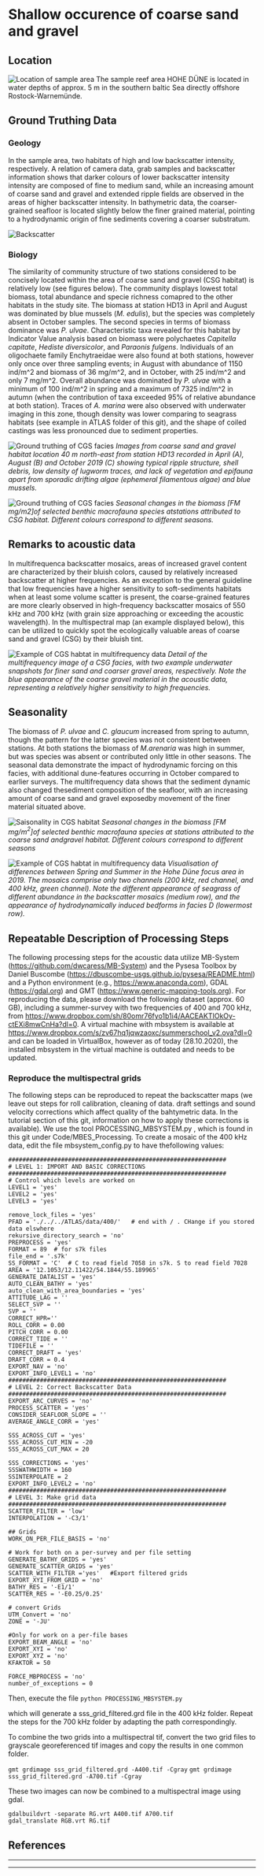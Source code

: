 
# Shallow occurence of coarse sand and gravel


## Location
![Location of sample area](img/cgs_03.png)
The sample reef area HOHE DÜNE is located in water depths of approx. 5 m in the southern baltic Sea directly offshore Rostock-Warnemünde.

## Ground Truthing Data
### Geology
In the sample area, two habitats of high and low backscatter intensity, respectively. A relation of camera data, grab samples and backscatter information shows that darker colours of lower backscatter intensity intensity are composed of fine to medium sand, while an increasing amount of coarse sand and gravel and extended ripple fields are observed in the areas of higher backscatter intensity. In bathymetric data, the coarser-grained seafloor is located slightly below the finer grained material, pointing to a hydrodynamic origin of fine sediments covering a coarser substratum. 

![Backscatter](img/hd_overview.png)

### Biology
The similarity of community structure of two stations considered to be concisely located within the area of coarse sand and gravel (CSG habitat) is relatively low (see figures below). The community displays lowest total biomass, total abundance and specie richness comapred to the other habitats in the study site. The biomass at station HD13 in April and August was dominated by blue mussels (_M. edulis_), but the species was completely absent in October samples. The second species in terms of biomass dominance was _P. ulvae_. Characteristic taxa revealed for this habitat by Indicator Value analysis based on biomass were polychaetes _Capitella capitate_, _Hediste diversicolor_, and _Paraonis fulgens_. Individuals of an oligochaete family Enchytraeidae were also found at both stations, however only once over three sampling events; in August with abundance of 1150 ind/m^2 and biomass of 36 mg/m^2, and in October, with 25 ind/m^2 and only 7 mg/m^2. Overall abundance was dominated by _P. ulvae_ with a minimum of 100 ind/m^2 in spring and a maximum of 7325 ind/m^2 in autumn (when the contribution of taxa exceeded 95% of relative abundance at both station). Traces of _A. marina_ were also observed with underwater imaging in this zone, though density was lower comparing to seagrass habitats (see example in ATLAS folder of this git), and the shape of coiled castings was less pronounced due to sediment properties. 

![Ground truthing of CGS facies](img/cgs_bio_01.png)
*Images from coarse sand and gravel habitat location 40 m north-east from station HD13 recorded in April (A), August (B) and October 2019 (C) showing typical ripple structure, shell debris, low density of lugworm traces, and lack of vegetation and epifauna apart from sporadic drifting algae (ephemeral filamentous algae) and blue mussels.*

![Ground truthing of CGS facies](img/csg_biology.png)
_Seasonal changes in the biomass [FM mg/m2]of selected benthic macrofauna species atstations attributed to CSG habitat.  Different colours correspond to different seasons._

## Remarks to acoustic data

In multifrequenca backscatter mosaics, areas of increased gravel content are characterized by their bluish colors, caused by relatively increased backscatter at higher frequencies. As an exception to the general guideline that low frequencies have a higher sensitivity to soft-sediments habitats when at least some volume scatter is present, the coarse-grained features are more clearly observed in high-frequency backscatter mosaics of 550 kHz and 700 kHz (with grain size approaching or exceeding the acoustic wavelength). In the multispectral map (an example displayed below), this can be utilized to quickly spot the ecologically valuable areas of coarse sand and gravel (CSG) by their bluish tint. 

![Example of CGS habtat in multifrequency data](img/cgs_01.png)
*Detail of the multifrequency image of a CSG facies, with two example underwater snapshots for finer sand and coarser gravel areas, respectively. Note the blue appearance of the coarse gravel material in the acoustic data, representing a relatively higher sensitivity to high frequencies.*

## Seasonality
The biomass of _P. ulvae_ and _C. glaucum_ increased from spring to autumn, though the pattern for  the  latter  species  was  not  consistent  between  stations.   At  both  stations  the  biomass  of _M.arenaria_ was high in summer, but was species was absent or contributed only little in other seasons.   The  seasonal  data  demonstrate  the  impact  of  hydrodynamic  forcing  on  this  facies, with additional dune-features occurring in October compared to earlier surveys.  The multifrequency data shows that the sediment dynamic also changed thesediment composition of the seafloor, with an increasing amount of coarse sand and gravel exposedby movement of the finer material situated above.

![Saisonality in CGS habitat](img/cgs_bio_02.png)
*Seasonal changes in the biomass [FM mg/m$^2$]of selected benthic macrofauna species at stations attributed to the coarse sand andgravel habitat. Different colours correspond to different seasons*

![Example of CGS habtat in multifrequency data](img/cgs_02.png)
*Visualisation of differences between Spring and Summer in the Hohe Düne focus area in 2019. The mosaics comprise only two channels (200 kHz, red channel, and 400 kHz, green channel). Note the different appearance of seagrass of different abundance in the backscatter mosaics (medium row), and the appearance of hydrodynamically induced bedforms in facies D (lowermost row).*

## Repeatable Description of Processing Steps
The following processing steps for the acoustic data utilize MB-System (https://github.com/dwcaress/MB-System) and the Pysesa Toolbox by Daniel Buscombe (https://dbuscombe-usgs.github.io/pysesa/README.html) and a Python environment (e.g., https://www.anaconda.com), GDAL (https://gdal.org) and GMT (https://www.generic-mapping-tools.org). For reproducing the data, please download the following dataset (approx. 60 GB), including a summer-survey with two frequencies of 400 and 700 kHz, from https://www.dropbox.com/sh/80omr76fyo1b1i4/AACEAKTIOkOy-ctEXi8mwCnHa?dl=0. A virtual machine with mbsystem is available at https://www.dropbox.com/s/zv67hq1jqwzaoxc/summerschool_v2.ova?dl=0 and can be loaded in VirtualBox, however as of today (28.10.2020), the installed mbsystem in the virtual machine is outdated and needs to be updated. 

### Reproduce the multispectral grids
The following steps can be reproduced to repeat the backscatter maps (we leave out steps for roll calibration, cleaning of data. draft settings and sound velocity corrections which affect quality of the bahtymetric data. In the tutorial section of this git, information on how to apply these corrections is available).
We use the tool PROCESSING_MBSYSTEM.py , which is found in this git under Code/MBES_Processing. To create a mosaic of the 400 kHz data, edit the file mbsystem_config.py to have thefollowing values:

```
##############################################################
# LEVEL 1: IMPORT AND BASIC CORRECTIONS
##############################################################
# Control which levels are worked on
LEVEL1 = 'yes'
LEVEL2 = 'yes'
LEVEL3 = 'yes'

remove_lock_files = 'yes' 
PFAD = './../../ATLAS/data/400/'   # end with / . CHange if you stored data elswhere
rekursive_directory_search = 'no'
PREPROCESS = 'yes'
FORMAT = 89  # for s7k files
file_end = '.s7k'
SS_FORMAT = 'C'  # C to read field 7058 in s7k. S to read field 7028 
AREA = '12.1053/12.11422/54.1844/55.189965'
GENERATE_DATALIST = 'yes'
AUTO_CLEAN_BATHY = 'yes'
auto_clean_with_area_boundaries = 'yes'
ATTITUDE_LAG = ''
SELECT_SVP = '' 
SVP = ''           
CORRECT_HPR=''
ROLL_CORR = 0.00
PITCH_CORR = 0.00
CORRECT_TIDE = ''    
TIDEFILE = '' 
CORRECT_DRAFT = 'yes'
DRAFT_CORR = 0.4
EXPORT_NAV = 'no'       
EXPORT_INFO_LEVEL1 = 'no'
##############################################################
# LEVEL 2: Correct Backscatter Data
##############################################################
EXPORT_ARC_CURVES = 'no'
PROCESS_SCATTER = 'yes'  
CONSIDER_SEAFLOOR_SLOPE = ''
AVERAGE_ANGLE_CORR = 'yes' 

SSS_ACROSS_CUT = 'yes'
SSS_ACROSS_CUT_MIN = -20
SSS_ACROSS_CUT_MAX = 20

SSS_CORRECTIONS = 'yes' 
SSSWATHWIDTH = 160  
SSINTERPOLATE = 2
EXPORT_INFO_LEVEL2 = 'no'
##############################################################
# LEVEL 3: Make grid data
##############################################################
SCATTER_FILTER = 'low'      
INTERPOLATION = '-C3/1'   

## Grids
WORK_ON_PER_FILE_BASIS = 'no'  

# Work for both on a per-survey and per file setting
GENERATE_BATHY_GRIDS = 'yes'
GENERATE_SCATTER_GRIDS = 'yes'
SCATTER_WITH_FILTER ='yes'   #Export filtered grids
EXPORT_XYI_FROM_GRID = 'no'
BATHY_RES = '-E1/1'
SCATTER_RES = '-E0.25/0.25'

# convert Grids
UTM_Convert = 'no'
ZONE = '-JU'   

#Only for work on a per-file bases
EXPORT_BEAM_ANGLE = 'no'    
EXPORT_XYI = 'no'           
EXPORT_XYZ = 'no'
KFAKTOR = 50               

FORCE_MBPROCESS = 'no'   
number_of_exceptions = 0

```

Then, execute the file 
`python PROCESSING_MBSYSTEM.py`

which will generate a sss_grid_filtered.grd file in the 400 kHz folder. Repeat the steps for the 700 kHz folder by adapting the path correspondingly.

To combine the two grids into a multispectral tif, convert the two grid files to grayscale georeferenced tif images and copy the results in one common folder. 

`gmt grdimage sss_grid_filtered.grd -A400.tif -Cgray`
`gmt grdimage sss_grid_filtered.grd -A700.tif -Cgray`

These two images can now be combined to a multispectral image using gdal. 

```
gdalbuildvrt -separate RG.vrt A400.tif A700.tif
gdal_translate RGB.vrt RG.tif
```

## References

---


---